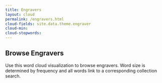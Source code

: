 ```yaml
---
title: Engravers
layout: cloud
permalink: /engravers.html
cloud-fields: site.data.theme.engraver
cloud-min: 
cloud-stopwords:
---
```


## Browse Engravers

Use this word cloud visualization to browse engravers.
Word size is determined by frequency and all words link to a corresponding collection search.
